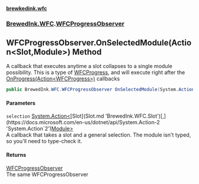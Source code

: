 #### [brewkedink.wfc](index.md 'index')
### [BrewedInk.WFC](BrewedInk_WFC.md 'BrewedInk.WFC').[WFCProgressObserver](WFCProgressObserver.md 'BrewedInk.WFC.WFCProgressObserver')
## WFCProgressObserver.OnSelectedModule(Action&lt;Slot,Module&gt;) Method
A callback that executes anytime a slot collapses to a single module possibility. This is a type of [WFCProgress](WFCProgress.md 'BrewedInk.WFC.WFCProgress'), and will execute right after the [OnProgress(Action&lt;WFCProgress&gt;)](WFCProgressObserver_OnProgress(Action_WFCProgress_).md 'BrewedInk.WFC.WFCProgressObserver.OnProgress(System.Action&lt;BrewedInk.WFC.WFCProgress&gt;)') callbacks  
```csharp
public BrewedInk.WFC.WFCProgressObserver OnSelectedModule(System.Action<BrewedInk.WFC.Slot,BrewedInk.WFC.Module> selection);
```
#### Parameters
<a name='BrewedInk_WFC_WFCProgressObserver_OnSelectedModule(System_Action_BrewedInk_WFC_Slot_BrewedInk_WFC_Module_)_selection'></a>
`selection` [System.Action&lt;](https://docs.microsoft.com/en-us/dotnet/api/System.Action-2 'System.Action`2')[Slot](Slot.md 'BrewedInk.WFC.Slot')[,](https://docs.microsoft.com/en-us/dotnet/api/System.Action-2 'System.Action`2')[Module](Module.md 'BrewedInk.WFC.Module')[&gt;](https://docs.microsoft.com/en-us/dotnet/api/System.Action-2 'System.Action`2')  
A callback that takes a slot and a general selection. The module isn't typed, so you'll need to type-check it.
  
#### Returns
[WFCProgressObserver](WFCProgressObserver.md 'BrewedInk.WFC.WFCProgressObserver')  
The same WFCProgressObserver
